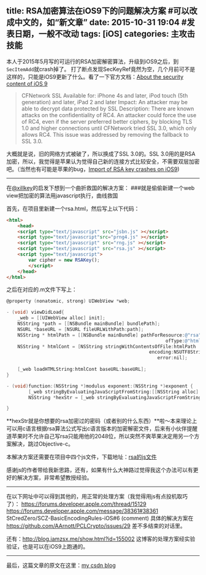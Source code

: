 title: RSA加密算法在iOS9下的问题解决方案 #可以改成中文的，如“新文章”
date: 2015-10-31 19:04 #发表日期，一般不改动
tags: [iOS]
categories: 主攻击技能
---

本人于2015年5月写的可运行的RSA加密解密算法，升级到iOS9之后，到`SecItemAdd`就crash掉了。
打了断点发现SecKeyRef竟然为空，几个月前可不是这样的，只能是iOS9更新了什么。看了一下官方文档：[About the security content of iOS 9](https://support.apple.com/en-us/HT205212)
>CFNetwork SSL
Available for: iPhone 4s and later, iPod touch (5th generation) and later, iPad 2 and later
Impact: An attacker may be able to decrypt data protected by SSL
Description: There are known attacks on the confidentiality of RC4. An attacker could force the use of RC4, even if the server preferred better ciphers, by blocking TLS 1.0 and higher connections until CFNetwork tried SSL 3.0, which only allows RC4. This issue was addressed by removing the fallback to SSL 3.0.

大概就是说，旧的网络方式被破了，所以换成了SSL 3.0的。SSL 3.0用的是RSA加密，所以，我觉得是苹果认为觉得自己新的连接方式比较安全，不需要双层加密吧。（当然也有可能是苹果的bug，[Import of RSA key crashes on iOS9](https://github.com/AArnott/PCLCrypto/issues/29))

---

在[@xillkey](http://weibo.com/u/1794589962)的启发下想到一个曲折救国的解决方案：
###就是偷偷新建一个web view把加密的算法用javascript执行，曲线救国

首先，在项目里新建一个rsa.html，然后写上以下代码：
```html
<html>
    <head>
    <script type="text/javascript" src="jsbn.js" ></script>
    <script type="text/javascript"src="prng4.js" ></script>
    <script type="text/javascript" src="rng.js" ></script>
    <script type="text/javascript" src="rsa.js" ></script>
    <script type="text/javascript">
        var cipher = new RSAKey();
        </script>
    </head>
</html>
```

之后在对应的.m文件下写上：
```objective-c
@property (nonatomic, strong) UIWebView *web;

- (void) viewDidLoad{
	_web = [[UIWebView alloc] init];
    NSString *path = [[NSBundle mainBundle] bundlePath];
    NSURL *baseURL = [NSURL fileURLWithPath:path];
    NSString * htmlPath = [[NSBundle mainBundle] pathForResource:@"rsa"
                                                          ofType:@"html"];
    NSString * htmlCont = [NSString stringWithContentsOfFile:htmlPath
                                                    encoding:NSUTF8StringEncoding
                                                       error:nil];
    
    [_web loadHTMLString:htmlCont baseURL:baseURL];
}

- (void)function:(NSString *)modulus exponent:(NSString *)exponent {       
        [_web stringByEvaluatingJavaScriptFromString:[[NSString alloc] initWithFormat:@"cipher.setPublic('%@','%@');",modulus,exponent]];
        NSString *hexStr = [_web stringByEvaluatingJavaScriptFromString:[[NSString alloc] initWithFormat:@"cipher.encrypt('%@')",_passwordTextField.text]];

}
```

**hexStr就是你想要的rsa加密过的密码（或者别的什么东西）**啦～本来理论上可以用c语言根据rsa算法公式写出c语言版本的加密解密文件，后来有小伙伴提醒道苹果时不允许自己写rsa只能用他的2048位，所以突然不爽苹果决定用另一个方案解决，跳过Objective-c。

本解决方案还需要在项目中四个js文件，下载地址：[rsa的js文件](http://download.csdn.net/detail/u010558548/9229941)

感谢js的作者带给我新思路，还有，如果有什么大神路过觉得我这个办法可以有更好的解决方案，非常希望教授经验。

---

在以下网址中可以得到其他的，用正常的处理方案（我觉得用js有点投机取巧了）：
https://forums.developer.apple.com/thread/15129
https://forums.developer.apple.com/message/38361#38361
StCredZero/SCZ-BasicEncodingRules-iOS#6 (comment)
具体的解决方案在
https://github.com/AArnott/PCLCrypto/issues/29
差不多结束的对话里。

还有：http://blog.iamzsx.me/show.html?id=155002
这博客的处理方案经实验验证，也是可以在iOS9上跑通的。

---

最后，这篇文章的原文在这里：[my csdn blog](http://blog.csdn.net/suusatoshigi/article/details/49535391)
